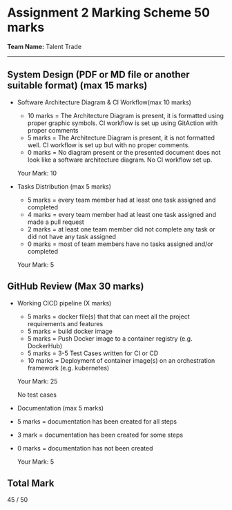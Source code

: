 # Assignment 2 Marking Scheme 50 marks
 
**Team Name:** Talent Trade
 
---
## System Design (PDF or MD file or another suitable format) (max 15 marks)
 
  - Software Architecture Diagram & CI Workflow(max 10 marks)
    - 10 marks = The Architecture Diagram is present, it is formatted using proper graphic symbols. CI workflow is set up using GitAction with proper comments
    -  5 marks = The Architecture Diagram is present, it is not formatted well. CI workflow is set up but with no proper comments.
    -  0 marks = No diagram present or the presented document does not look like a software architecture diagram. No CI workflow set up.
 
    Your Mark: 10

  - Tasks Distribution (max 5 marks)
    - 5 marks  = every team member had at least one task assigned and completed
    - 4 marks  = every team member had at least one task assigned and made a pull request
    - 2 marks  = at least one team member did not complete any task or did not have any task assigned
    - 0 marks  = most of team members have no tasks assigned and/or completed
 
    Your Mark: 5
 
 
## GitHub Review (Max 30 marks) 

  
  - Working CICD pipeline (X marks)
    - 5 marks  = docker file(s) that that can meet all the project requirements and features
    - 5 marks  = build docker image
    - 5 marks  = Push Docker image to a container registry (e.g. DockerHub)
    - 5 marks  = 3-5 Test Cases written for CI or CD
    - 10 marks = Deployment of container image(s) on an orchestration framework (e.g. kubernetes) 
	
    Your Mark: 25

    No test cases

  - Documentation (max 5 marks)
 
  - 5 marks = documentation has been created for all steps
  - 3 mark = documentation has been created for some steps
  - 0 marks = documentation has not been created
    
    Your Mark: 5
 

 
## Total Mark
 
45 / 50